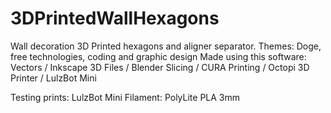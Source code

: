 # 3DPrintedWallHexagons
Wall decoration 3D Printed hexagons and aligner separator. Themes: Doge, free technologies, coding and graphic design
Made using this software:
Vectors / Inkscape
3D Files / Blender
Slicing / CURA
Printing / Octopi
3D Printer / LulzBot Mini

Testing prints: LulzBot Mini
Filament: PolyLite PLA 3mm
